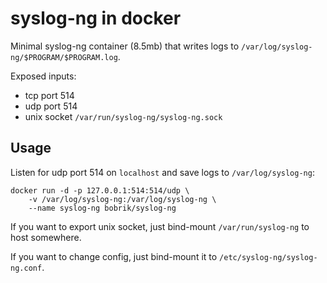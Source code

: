 # syslog-ng in docker

Minimal syslog-ng container (8.5mb) that writes logs to `/var/log/syslog-ng/$PROGRAM/$PROGRAM.log`.

Exposed inputs:

* tcp port 514
* udp port 514
* unix socket `/var/run/syslog-ng/syslog-ng.sock`

## Usage

Listen for udp port 514 on `localhost` and save logs to `/var/log/syslog-ng`:

```
docker run -d -p 127.0.0.1:514:514/udp \
    -v /var/log/syslog-ng:/var/log/syslog-ng \
    --name syslog-ng bobrik/syslog-ng
```

If you want to export unix socket, just bind-mount `/var/run/syslog-ng` to host somewhere.

If you want to change config, just bind-mount it to `/etc/syslog-ng/syslog-ng.conf`.
